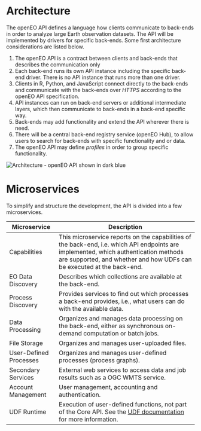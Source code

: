# Architecture

The openEO API defines a language how clients communicate to back-ends in order to analyze large Earth observation datasets. The API will be implemented by drivers for specific back-ends. Some first architecture considerations are listed below.

1. The openEO API is a contract between clients and back-ends that describes the communication only
2. Each back-end runs its own API instance including the specific back-end driver. There is no API instance that runs more than one driver.
3. Clients in R, Python, and JavaScript connect directly to the back-ends and communicate with the back-ends over *HTTPS* according to the openEO API specification.
4. API instances can run on back-end servers or additional intermediate layers, which then communicate to back-ends in a back-end specific way.
5. Back-ends may add functionality and extend the API wherever there is need.
6. There will be a central back-end registry service (openEO Hub), to allow users to search for back-ends with specific functionality and or data. 
7. The openEO API may define *profiles* in order to group specific functionality.

![Architecture - openEO API shown in dark blue](./arch.png)

# Microservices

To simplify and structure the development, the API is divided into a few microservices.

| Microservice           | Description |
| ---------------------- | ----------- |
| Capabilities           | This microservice reports on the capabilities of the back-end, i.e. which API endpoints are implemented, which authentication methods are supported, and whether and how UDFs can be executed at the back-end. |
| EO Data Discovery      | Describes which collections are available at the back-end. |
| Process Discovery      | Provides services to find out which processes a back-end provides, i.e., what users can do with the available data. |
| Data Processing        | Organizes and manages data processing on the back-end, either as synchronous on-demand computation or batch jobs. |
| File Storage           | Organizes and manages user-uploaded files. |
| User-Defined Processes | Organizes and manages user-defined processes (process graphs). |
| Secondary Services     | External web services to access data and job results such as a OGC WMTS service. |
| Account Management     | User management, accounting and authentication. |
| UDF Runtime            | Execution of user-defined functions, not part of the Core API. See the [UDF documentation](../udfs.md) for more information. |
